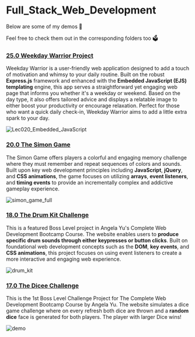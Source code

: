 # Full_Stack_Web_Development

Below are some of my demos 🤩

Feel free to check them out in the corresponding folders too 🗳️

### [25.0 Weekday Warrior Project](https://github.com/z-q-ying/full_stack_web_development/tree/57bdbfbc8e0009a2ced0c64d5f5149afe896105f/25.0%20Weekday%20Warrior%20Project)
Weekday Warrior is a user-friendly web application designed to add a touch of motivation and whimsy to your daily routine. Built on the robust **Express.js** framework and enhanced with the **Embedded JavaScript (EJS) templating** engine, this app serves a straightforward yet engaging web page that informs you whether it's a weekday or weekend. Based on the day type, it also offers tailored advice and displays a relatable image to either boost your productivity or encourage relaxation. Perfect for those who want a quick daily check-in, Weekday Warrior aims to add a little extra spark to your day.

![Lec020_Embedded_JavaScript](https://github.com/z-q-ying/full_stack_web_development/assets/116849653/e30cda8e-4800-4347-bab7-80314fbdaf3c)

### [20.0 The Simon Game](https://github.com/z-q-ying/full_stack_web_development/tree/4fb96ea70b18fd9260da52673c8a683ece9ec5cc/20.0%20The%20Simon%20Game)
The Simon Game offers players a colorful and engaging memory challenge where they must remember and repeat sequences of colors and sounds. Built upon key web development principles including **JavaScript**, **jQuery**, and **CSS animations**, the game focuses on utilizing **arrays**, **event listeners**, and **timing events** to provide an incrementally complex and addictive gameplay experience.

![simon_game_full](https://github.com/z-q-ying/full_stack_web_development/assets/116849653/4959a98e-0421-4387-b8f4-1d1193553950)

### [18.0 The Drum Kit Challenge](https://github.com/z-q-ying/full_stack_web_development/tree/e6bfdb910cb2f0e94c61e0a76cdebf4aad4aec76/18.0%20The%20Drum%20Kit%20Challenge) 
This is a featured Boss Level project in Angela Yu's Complete Web Development Bootcamp Course. The website enables users to **produce specific drum sounds through either keypresses or button clicks**. Built on foundational web development concepts such as the **DOM**, **key events**, and **CSS animations**, this project focuses on using event listeners to create a more interactive and engaging web experience.

![drum_kit](https://github.com/z-q-ying/full_stack_web_development/assets/116849653/7627ea56-8e99-473b-b567-7887f9b6a369)

### [17.0 The Dicee Challenge](https://github.com/z-q-ying/full_stack_web_development/tree/e6bfdb910cb2f0e94c61e0a76cdebf4aad4aec76/17.0%20The%20Dicee%20Challenge) 
This is the 1st Boss Level Challenge Project for The Complete Web Development Bootcamp Course by Angela Yu. The website simulates a dice game challenge where on every refresh both dice are thrown and a **random dice** face is generated for both players. The player with larger Dice wins!

![demo](https://github.com/z-q-ying/full_stack_web_development/assets/116849653/46beccd4-886b-4178-8095-d5270f1ce8f9)




